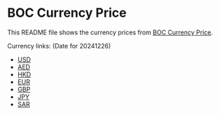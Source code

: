 # BOC Currency Price

This README file shows the currency prices from [BOC Currency Price](https://www.boc.cn/sourcedb/whpj/).

Currency links: (Date for 20241226)

- [USD](https://bocurrencyprice.techina.science/BOC_CURRENCY_PRICE/USD/20241226.json)
- [AED](https://bocurrencyprice.techina.science/BOC_CURRENCY_PRICE/AED/20241226.json)
- [HKD](https://bocurrencyprice.techina.science/BOC_CURRENCY_PRICE/HKD/20241226.json)
- [EUR](https://bocurrencyprice.techina.science/BOC_CURRENCY_PRICE/EUR/20241226.json)
- [GBP](https://bocurrencyprice.techina.science/BOC_CURRENCY_PRICE/GBP/20241226.json)
- [JPY](https://bocurrencyprice.techina.science/BOC_CURRENCY_PRICE/JPY/20241226.json)
- [SAR](https://bocurrencyprice.techina.science/BOC_CURRENCY_PRICE/SAR/20241226.json)
